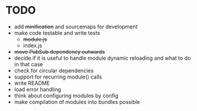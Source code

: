 # TODO

* add ~~minification~~ and sourcemaps for development
* make code testable and write tests
	* ~~module.js~~
	* index.js
* ~~move PubSub dependency outwards~~
* decide if it is useful to handle module dynamic reloading and what to do in that case
* check for circular dependencies
* support for recurring module() calls
* write README
* load error handling
* think about configuring modules by config
* make compilation of modules into bundles possible
